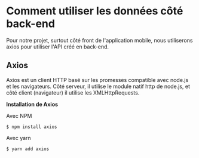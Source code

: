 # Comment utiliser les données côté back-end

Pour notre projet, surtout côté front de l'application mobile, nous utiliserons axios pour utiliser l'API créé en back-end.

## Axios

Axios est un client HTTP basé sur les promesses compatible avec node.js et les navigateurs. Côté serveur, il utilise le module natif http de node.js, et côté client (navigateur) il utilise les XMLHttpRequests.

**Installation de Axios**

Avec NPM
```
$ npm install axios
```

Avec yarn
```
$ yarn add axios
```
